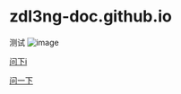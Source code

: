 # zdl3ng-doc.github.io

测试
![image](https://github.com/user-attachments/assets/077289a0-b7a1-4be7-9683-ed2d8f76d1d0)


[问下i](问下i.md)

[问一下](问下i.md)